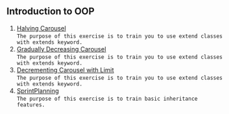 ## Introduction to OOP
1. [Halving Carousel](https://github.com/pp8a/Java_Basics_ENG/tree/main/OOP/halving-carousel) <br/> ```The purpose of this exercise is to train you to use extend classes with extends keyword.```
2. [Gradually Decreasing Carousel](https://github.com/pp8a/Java_Basics_ENG/tree/main/OOP/gradually-decreasing-carousel) <br/> ```The purpose of this exercise is to train you to use extend classes with extends keyword.```
3. [Decrementing Carousel with Limit](https://github.com/pp8a/Java_Basics_ENG/tree/main/OOP/decrementing-carousel-with-limit) <br/> ```The purpose of this exercise is to train you to use extend classes with extends keyword.```
4. [SprintPlanning](https://github.com/pp8a/Java_Basics_ENG/tree/main/OOP/sprint-planning) <br/> ```The purpose of this exercise is to train basic inheritance features.```
